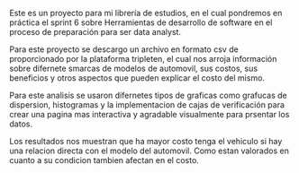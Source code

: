 
Este es un proyecto para mi librería de estudios, en el cual pondremos en práctica el sprint 6 sobre Herramientas de desarrollo de software en el proceso de preparación para ser data analyst.

Para este proyecto se descargo un archivo en formato csv de proporcionado por la plataforma tripleten, el cual nos arroja información sobre difernete smarcas de modelos de automovil, sus costos, sus beneficios y otros aspectos que pueden explicar el costo del mismo.


Para este analisis se usaron difernetes tipos de graficas como grafucas de dispersion, histogramas y la implementacion de cajas de verificación para crear una pagina mas interactiva y agradable visualmente para prsentar los datos.

Los resultados nos muestran  que ha mayor costo tenga el vehiculo si hay una relacion directa con el modelo del automovil.
Como estan valorados en cuanto a su condicion tambien afectan en el costo.